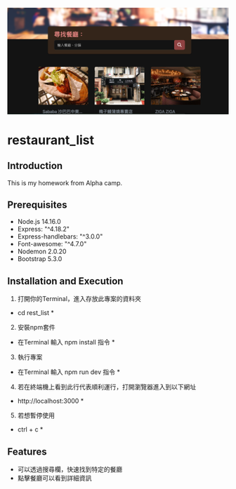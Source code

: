 ![rest_list](https://github.com/KFR1230/restaurant_list/blob/main/%E6%88%AA%E5%9C%96%202023-02-15%20%E4%B8%8B%E5%8D%886.20.12.png)

# restaurant_list

## Introduction 
This is my homework from Alpha camp.

## Prerequisites
- Node.js 14.16.0
- Express: "^4.18.2"
- Express-handlebars: "^3.0.0"
- Font-awesome: "^4.7.0"
- Nodemon 2.0.20
- Bootstrap 5.3.0

## Installation and Execution
1. 打開你的Terminal，進入存放此專案的資料夾
* cd rest_list *
2. 安裝npm套件
* 在Terminal 輸入 npm install 指令 *
3. 執行專案
* 在Terminal 輸入 npm run dev 指令 *
4. 若在終端機上看到此行代表順利運行，打開瀏覽器進入到以下網址
* http://localhost:3000 *
5. 若想暫停使用
* ctrl + c *

## Features
- 可以透過搜尋欄，快速找到特定的餐廳
- 點擊餐廳可以看到詳細資訊
